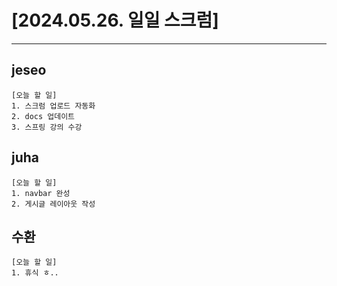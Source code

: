 # [2024.05.26. 일일 스크럼]
----

## jeseo
	[오늘 할 일]
	1. 스크럼 업로드 자동화
	2. docs 업데이트
	3. 스프링 강의 수강


## juha
	[오늘 할 일]
	1. navbar 완성
	2. 게시글 레이아웃 작성


## 수환
	[오늘 할 일]
	1. 휴식 ㅎ..


